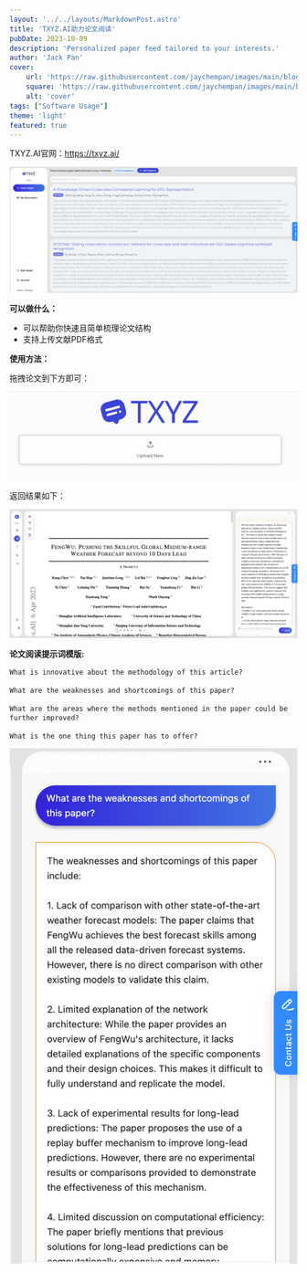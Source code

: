 ```yaml
---
layout: '../../layouts/MarkdownPost.astro'
title: 'TXYZ.AI助力论文阅读'
pubDate: 2023-10-09
description: 'Personalized paper feed tailored to your interests.'
author: 'Jack Pan'
cover:
    url: 'https://raw.githubusercontent.com/jaychempan/images/main/blog-imgs/202310091332027.png'
    square: 'https://raw.githubusercontent.com/jaychempan/images/main/blog-imgs/202310091332027.png'
    alt: 'cover'
tags: ["Software Usage"]
theme: 'light'
featured: true
---
```


TXYZ.AI官网：https://txyz.ai/   

![|inline](https://raw.githubusercontent.com/jaychempan/images/main/blog-imgs/202310091416802.png)

**可以做什么：**
- 可以帮助你快速且简单梳理论文结构
- 支持上传文献PDF格式

**使用方法：**

拖拽论文到下方即可：

![|inline](https://raw.githubusercontent.com/jaychempan/images/main/blog-imgs/202310091332027.png)

返回结果如下：

![|inline](https://raw.githubusercontent.com/jaychempan/images/main/blog-imgs/202310091337248.png)

**论文阅读提示词模版:**

```
What is innovative about the methodology of this article?

What are the weaknesses and shortcomings of this paper? 

What are the areas where the methods mentioned in the paper could be further improved?

What is the one thing this paper has to offer?
```
![|inline](https://raw.githubusercontent.com/jaychempan/images/main/blog-imgs/202310091338342.png)

